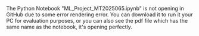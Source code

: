 The Python Notebook "ML_Project_MT2025065.ipynb" is not opening in GitHub due to some error rendering error.
You can download it to run it your PC for evaluation purposes, or you can also see the pdf file which has the same name as the notebook, it's opening perfectly.
